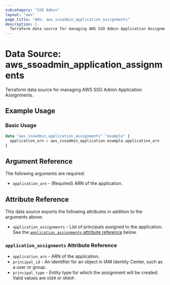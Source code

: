 ```yaml
---
subcategory: "SSO Admin"
layout: "aws"
page_title: "AWS: aws_ssoadmin_application_assignments"
description: |-
  Terraform data source for managing AWS SSO Admin Application Assignments.
---
```


# Data Source: aws_ssoadmin_application_assignments

Terraform data source for managing AWS SSO Admin Application Assignments.

## Example Usage

### Basic Usage

```terraform
data "aws_ssoadmin_application_assignments" "example" {
  application_arn = aws_ssoadmin_application.example.application_arn
}
```

## Argument Reference

The following arguments are required:

* `application_arn` - (Required) ARN of the application.

## Attribute Reference

This data source exports the following attributes in addition to the arguments above:

* `application_assignments` - List of principals assigned to the application. See the [`application_assignments` attribute reference](#application_assignments-attribute-reference) below.

### `application_assignments` Attribute Reference

* `application_arn` - ARN of the application.
* `principal_id` - An identifier for an object in IAM Identity Center, such as a user or group.
* `principal_type` - Entity type for which the assignment will be created. Valid values are `USER` or `GROUP`.
